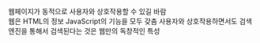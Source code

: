 웹페이지가 동적으로 사용자와 상호작용할 수 있길 바람   
웹은 HTML의 정보 JavaScript의 기능을 모두 갖춤
사용자와 상호작용하면서도 검색엔진을 통해서 검색된다는 것은 웹만의 독창적인 특성